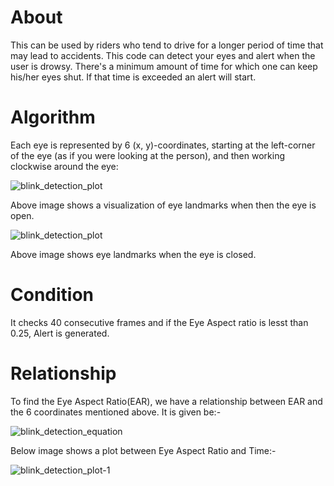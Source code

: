 # About

This can be used by riders who tend to drive for a longer period of time that may lead to accidents. This code can detect your eyes and alert when the user is drowsy. There's a minimum amount of time for which one can keep his/her eyes shut. If that time is exceeded an alert will start.

# Algorithm

Each eye is represented by 6 (x, y)-coordinates, starting at the left-corner of the eye (as if you were looking at the person), and then working clockwise around the eye:

![blink_detection_plot](https://user-images.githubusercontent.com/54469035/74925313-f922f000-53f9-11ea-94e7-2c335eabdc10.jpg)

Above image shows a visualization of eye landmarks when then the eye is open.

![blink_detection_plot](https://user-images.githubusercontent.com/54469035/74925337-0b9d2980-53fa-11ea-9d38-3a58253000b4.jpg)

Above image shows eye landmarks when the eye is closed.

# Condition

It checks 40 consecutive frames and if the Eye Aspect ratio is lesst than 0.25, Alert is generated.

# Relationship

To find the Eye Aspect Ratio(EAR), we have a relationship between EAR and the 6 coordinates mentioned above. It is given be:-

![blink_detection_equation](https://user-images.githubusercontent.com/54469035/74925780-d8a76580-53fa-11ea-93b0-92f1a8dc2053.png)

Below image shows a plot between Eye Aspect Ratio and Time:-

![blink_detection_plot-1](https://user-images.githubusercontent.com/54469035/74925487-4dc66b00-53fa-11ea-8f47-f6453f591788.jpg)


